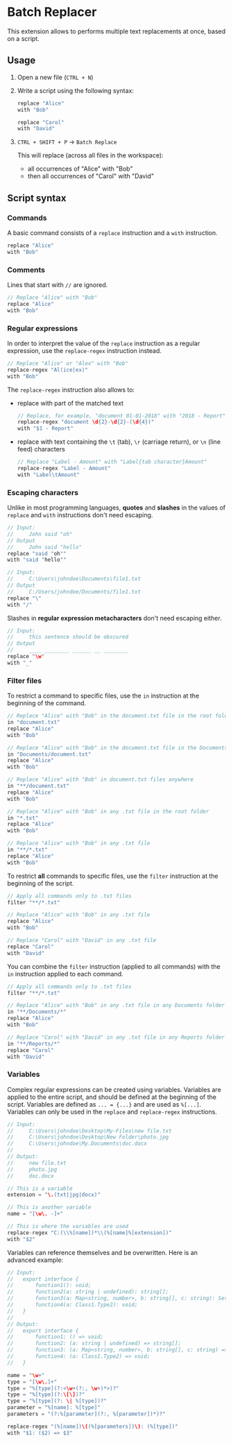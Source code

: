 # Batch Replacer

This extension allows to performs multiple text replacements at once, based on a script.

## Usage

1. Open a new file (`CTRL + N`)
2. Write a script using the following syntax:

    ```c
    replace "Alice"
    with "Bob"

    replace "Carol"
    with "David"
    ```

3. `CTRL + SHIFT + P` -> `Batch Replace`

    This will replace (across all files in the workspace):
    - all occurrences of "Alice" with "Bob"
    - then all occurrences of "Carol" with "David"

## Script syntax

### Commands

A basic command consists of a `replace` instruction and a `with` instruction.

```c
replace "Alice"
with "Bob"
```

### Comments

Lines that start with `//` are ignored.

```c
// Replace "Alice" with "Bob"
replace "Alice"
with "Bob"
```

### Regular expressions

In order to interpret the value of the `replace` instruction as a regular expression, use the `replace-regex`
instruction instead.

```c
// Replace "Alice" or "Alex" with "Bob"
replace-regex "Al(ice|ex)"
with "Bob"
```

The `replace-regex` instruction also allows to:

- replace with part of the matched text

    ```c
    // Replace, for example, "document 01-01-2018" with "2018 - Report"
    replace-regex "document \d{2}-\d{2}-(\d{4})"
    with "$1 - Report"
    ```

- replace with text containing the `\t` (tab), `\r` (carriage return), or `\n` (line feed) characters

    ```c
    // Replace "Label - Amount" with "Label{tab character}Amount"
    replace-regex "Label - Amount"
    with "Label\tAmount"
    ```

### Escaping characters

Unlike in most programming languages, **quotes** and **slashes** in the values of `replace` and `with` instructions
don't need escaping.

```c
// Input:
//     John said "oh"
// Output
//     John said "hello"
replace "said "oh""
with "said "hello""
```

```c
// Input:
//     C:\Users\johndoe\Documents\file1.txt
// Output
//     C:/Users/johndoe/Documents/file1.txt
replace "\"
with "/"
```

Slashes in **regular expression metacharacters** don't need escaping either.

```c
// Input:
//     this sentence should be obscured
// Output
//     ____ ________ ______ __ ________
replace "\w"
with "_"
```

### Filter files

To restrict a command to specific files, use the `in` instruction at the beginning of the command.

```c
// Replace "Alice" with "Bob" in the document.txt file in the root folder
in "document.txt"
replace "Alice"
with "Bob"
```

```c
// Replace "Alice" with "Bob" in the document.txt file in the Documents folder in the root folder
in "Documents/document.txt"
replace "Alice"
with "Bob"
```

```c
// Replace "Alice" with "Bob" in document.txt files anywhere
in "**/document.txt"
replace "Alice"
with "Bob"
```

```c
// Replace "Alice" with "Bob" in any .txt file in the root folder
in "*.txt"
replace "Alice"
with "Bob"
```

```c
// Replace "Alice" with "Bob" in any .txt file
in "**/*.txt"
replace "Alice"
with "Bob"
```

To restrict **all** commands to specific files, use the `filter` instruction at the beginning of the script.

```c
// Apply all commands only to .txt files
filter "**/*.txt"

// Replace "Alice" with "Bob" in any .txt file
replace "Alice"
with "Bob"

// Replace "Carol" with "David" in any .txt file
replace "Carol"
with "David"
```

You can combine the `filter` instruction (applied to all commands) with the `in` instruction applied to each command.

```c
// Apply all commands only to .txt files
filter "**/*.txt"

// Replace "Alice" with "Bob" in any .txt file in any Documents folder
in "**/Documents/*"
replace "Alice"
with "Bob"

// Replace "Carol" with "David" in any .txt file in any Reports folder
in "**/Reports/*"
replace "Carol"
with "David"
```

### Variables

Complex regular expressions can be created using variables. Variables are applied to the entire script, and should be
defined at the beginning of the script. Variables are defined as `... = {...}` and are used as `%[...]`. Variables
can only be used in the `replace` and `replace-regex` instructions.

```c
// Input:
//     C:\Users\johndoe\Desktop\My-Files\new file.txt
//     C:\Users\johndoe\Desktop\New Folder\photo.jpg
//     C:\Users\johndoe\My.Documents\doc.docx
//
// Output:
//     new file.txt
//     photo.jpg
//     doc.docx

// This is a variable
extension = "\.(txt|jpg|docx)"

// This is another variable
name = "[\w\. -]+"

// This is where the variables are used
replace-regex "C:(\\%[name])*\\(%[name]%[extension])"
with "$2"
```

Variables can reference themselves and be overwritten. Here is an advanced example:

```c
// Input:
//   export interface {
//       function1(): void;
//       function2(a: string | undefined): string[];
//       function3(a: Map<string, number>, b: string[], c: string): Set<number> | undefined;
//       function4(a: Class1.Type2): void;
//   }
//
// Output:
//   export interface {
//       function1: () => void;
//       function2: (a: string | undefined) => string[];
//       function3: (a: Map<string, number>, b: string[], c: string) => Set<number> | undefined;
//       function4: (a: Class1.Type2) => void;
//   }

name = "\w+"
type = "[\w\.]+"
type = "%[type](?:<\w+(?:, \w+)*>)?"
type = "%[type](?:\[\])?"
type = "%[type](?: \| %[type])?"
parameter = "%[name]: %[type]"
parameters = "(?:%[parameter](?:, %[parameter])*)?"

replace-regex "(%[name])\((%[parameters])\): (%[type])"
with "$1: ($2) => $3"
```